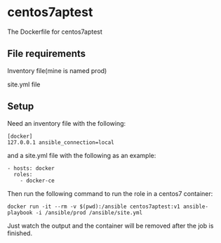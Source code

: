 # centos7aptest
The Dockerfile for centos7aptest

## File requirements
Inventory file(mine is named prod)

site.yml file

## Setup
Need an inventory file with the following:
```
[docker]
127.0.0.1 ansible_connection=local
```

and a site.yml file with the following as an example:
```
- hosts: docker
  roles:
    - docker-ce
 ```
 
 Then run the following command to run the role in a centos7 container:
 ```
 docker run -it --rm -v $(pwd):/ansible centos7aptest:v1 ansible-playbook -i /ansible/prod /ansible/site.yml
 ```
 
 Just watch the output and the container will be removed after the job is finished.
